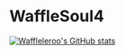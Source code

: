 # WaffleSoul4
[![Waffleleroo's GitHub stats](https://github-readme-stats.vercel.app/api?username=WaffleSoul4)](https://github.com/anuraghazra/github-readme-stats)
